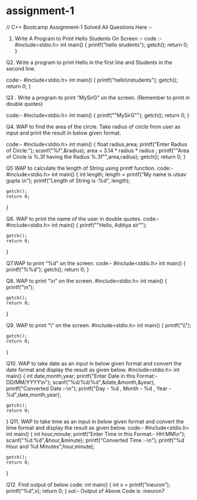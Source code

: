 # assignment-1
// C++ Bootcamp Assignment-1 Solved All Questions Here :-

1. Write A Program to Print  Hello Students On Screen :-
 code :-
#include<stdio.h>
int main()
{
    printf("hello students");
    getch();
    return 0;
}

Q2.  Write a program to print Hello in the first line and Students in the second line.

 code:-
 #include<stdio.h>
int main()
{
    printf("hello\nstudents");
    getch();
    return 0;
}

Q3 . Write a program to print “MySirG” on the screen. (Remember to print in double quotes)
   
   code:-
     #include<stdio.h>
int main()
{
    printf("\"MySirG\"");
    getch();
    return 0;
}


Q4. WAP to find the area of the circle. Take radius of circle from user as input and print the
result in below given format.

  code:-
     #include<stdio.h>
int main()
{
    float radius,area;
     printf("Enter Radius of Circle:");
     scanf("%f",&radius);
     area = 3.14 * radius * radius ;
     printf("\"Area of Circle is %.3f having the Radius %.3f\"",area,radius);
    getch();
    return 0;
}


Q5 WAP to calculate the length of String using printf function.
 code:-
 #include<stdio.h>
int main()
{
    int length;
     length = printf("My name is utsav gupta \n");
     printf("Length of String is :%d", length);

    getch();
    return 0;
}

Q6. WAP to print the name of the user in double quotes.
  code:-
    #include<stdio.h>
int main()
{
    printf("\"Hello, Aditiya sir\"");

    getch();
    return 0;
}

Q7.WAP to print “%d” on the screen.
code:-
#include<stdio.h>
int main()
{
     printf("%%d");
    getch();
    return 0;
}

Q8. WAP to print “\n” on the screen.
#include<stdio.h>
int main()
{
     printf("\\n");

    getch();
    return 0;
}

Q9. WAP to print “\\” on the screen.
#include<stdio.h>
int main()
{
     printf("\\\\");


    getch();
    return 0;
}

Q10. WAP to take date as an input in below given format and convert the date format and
display the result as given below.
#include<stdio.h>
int main()
{
     int date,month,year;
     printf("Enter Date in this Format:- DD/MM/YYYY\n");
     scanf("%d/%d/%d",&date,&month,&year);
     printf("Converted Date :-\n");
     printf("Day - %d , Month - %d , Year - %d",date,month,year);



    getch();
    return 0;
}
Q11.  WAP to take time as an input in below given format and convert the time format and
display the result as given below.
 code:-
 #include<stdio.h>
int main()
{
     int hour,minute;
     printf("Enter Time in this Format:- HH:MM\n");
     scanf("%d:%d",&hour,&minute);
     printf("Converted Time :-\n");
     printf("%d Hour and %d  Minutes",hour,minute);


    getch();
    return 0;
}

 Q12. Find output of below code:
int main()
{
int x = printf(“ineuron”);
printf(“%d”,x);
return 0;
}
  sol:- 
    Output of Above Code is :ineuron7
